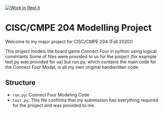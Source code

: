[![Work in Repl.it](https://classroom.github.com/assets/work-in-replit-14baed9a392b3a25080506f3b7b6d57f295ec2978f6f33ec97e36a161684cbe9.svg)](https://classroom.github.com/online_ide?assignment_repo_id=314609&assignment_repo_type=GroupAssignmentRepo)

# CISC/CMPE 204 Modelling Project

Welcome to my major project for CISC/CMPE 204 (Fall 2020)!

This project models the board game Connect Four in python using logical constriants 
Some of files were provided to us for the project (for example test.py was provided for us) but run.py, which contains the main code for the Connect Four Model, is all my own original handwritten code.

## Structure
* `run.py`: Connect Four Modeling Code
* `test.py`: This file confirms that my submission has everything required for the prioject and was provided to me.
